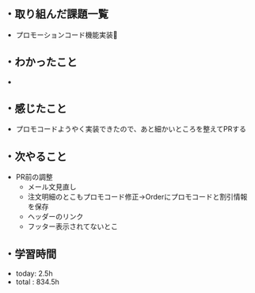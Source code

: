 ## ・取り組んだ課題一覧
- プロモーションコード機能実装🎉

## ・わかったこと
- 

## ・感じたこと
- プロモコードようやく実装できたので、あと細かいところを整えてPRする



## ・次やること
- PR前の調整
  - メール文見直し
  - 注文明細のとこもプロモコード修正→Orderにプロモコードと割引情報を保存
  - ヘッダーのリンク
  - フッター表示されてないとこ
　
## ・学習時間
- today: 2.5h
- total  : 834.5h